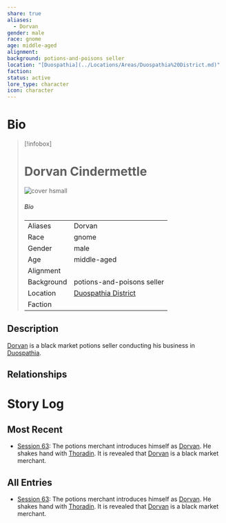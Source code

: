 ```yaml
---
share: true
aliases:
  - Dorvan
gender: male
race: gnome
age: middle-aged
alignment:
background: potions-and-poisons seller
location: "[Duospathia](../Locations/Areas/Duospathia%20District.md)"
faction:
status: active
lore_type: character
icon: character
---
```

# Bio
> [!infobox]
> # Dorvan Cindermettle
> ![cover hsmall](insertimage.png)
> ##### Bio
> |  |  |
> | ---- | ---- |
> | Aliases | Dorvan|
> | Race| gnome |
> | Gender| male|
> | Age | middle-aged|
> | Alignment|| 
> | Background| potions-and-poisons seller|
> | Location|  [Duospathia District](../Locations/Areas/Duospathia%20District.md)|
> | Faction| | 
## Description
[Dorvan](Dorvan%20Cindermettle.md) is a black market potions seller conducting his business in [Duospathia](../Locations/Areas/Duospathia%20District.md).
## Relationships
# Story Log
## Most Recent
- [Session 63](../Session%20Log/Session%2063.md): The potions merchant introduces himself as [Dorvan](Dorvan%20Cindermettle.md). He shakes hand with [Thoradin](Thoradin%20Goodman.md). It is revealed that [Dorvan](Dorvan%20Cindermettle.md) is a black market merchant.

## All Entries
- [Session 63](../Session%20Log/Session%2063.md): The potions merchant introduces himself as [Dorvan](Dorvan%20Cindermettle.md). He shakes hand with [Thoradin](Thoradin%20Goodman.md). It is revealed that [Dorvan](Dorvan%20Cindermettle.md) is a black market merchant.
